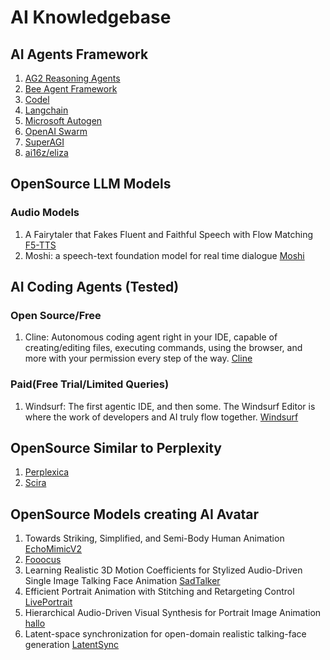 # AI Knowledgebase

## AI Agents Framework

1. [AG2 Reasoning Agents](https://ag2ai.github.io/ag2/blog/2024/12/02/ReasoningAgent2/)
2. [Bee Agent Framework](https://github.com/i-am-bee/bee-agent-framework)
3. [Codel](https://github.com/semanser/codel)
4. [Langchain](https://python.langchain.com/v0.1/docs/modules/agents/)
5. [Microsoft Autogen](https://microsoft.github.io/autogen/0.2/)
6. [OpenAI Swarm](https://github.com/openai/swarm)
7. [SuperAGI](https://github.com/TransformerOptimus/SuperAGI)
8. [ai16z/eliza](https://ai16z.github.io/eliza/)

## OpenSource LLM Models
### Audio Models
1. A Fairytaler that Fakes Fluent and Faithful Speech with Flow Matching [F5-TTS](https://github.com/SWivid/F5-TTS)
2. Moshi: a speech-text foundation model for real time dialogue [Moshi](https://github.com/kyutai-labs/moshi)

## AI Coding Agents (Tested)
### Open Source/Free
1. Cline: Autonomous coding agent right in your IDE, capable of creating/editing files, executing commands, using the browser, and more with your permission every step of the way. [Cline](https://github.com/cline/cline)

### Paid(Free Trial/Limited Queries)
1. Windsurf: The first agentic IDE, and then some. The Windsurf Editor is where the work of developers and AI truly flow together. [Windsurf](https://codeium.com/windsurf)

## OpenSource Similar to Perplexity 
1. [Perplexica](https://github.com/ItzCrazyKns/Perplexica)
2. [Scira](https://github.com/zaidmukaddam/scira)

## OpenSource Models creating AI Avatar
1. Towards Striking, Simplified, and Semi-Body Human Animation [EchoMimicV2](https://github.com/antgroup/echomimic_v2)
2. [Fooocus](https://github.com/lllyasviel/Fooocus)
3. Learning Realistic 3D Motion Coefficients for Stylized Audio-Driven Single Image Talking Face Animation [SadTalker](https://github.com/OpenTalker/SadTalker)
4. Efficient Portrait Animation with Stitching and Retargeting Control
 [LivePortrait](https://github.com/KwaiVGI/LivePortrait)
5. Hierarchical Audio-Driven Visual Synthesis for Portrait Image Animation [hallo](https://github.com/fudan-generative-vision/hallo)
6. Latent-space synchronization for open-domain realistic talking-face generation [LatentSync](https://github.com/bytedance/LatentSync)
